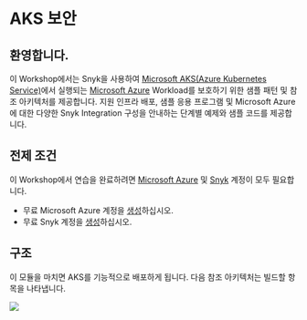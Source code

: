 # AKS 보안

## 환영합니다.

이 Workshop에서는 Snyk을 사용하여 [Microsoft AKS(Azure Kubernetes Service)](https://azure.microsoft.com/en-us/services/kubernetes-service/)에서 실행되는 [Microsoft Azure](https://azure.microsoft.com/en-us/) Workload를 보호하기 위한 샘플 패턴 및 참조 아키텍처를 제공합니다. 지원 인프라 배포, 샘플 응용 프로그램 및 Microsoft Azure에 대한 다양한 Snyk Integration 구성을 안내하는 단계별 예제와 샘플 코드를 제공합니다.

## 전제 조건

이 Workshop에서 연습을 완료하려면 [Microsoft Azure](https://azure.microsoft.com/) 및 [Snyk](https://snyk.io/) 계정이 모두 필요합니다.

* 무료 Microsoft Azure 계정을 [생성](https://azure.microsoft.com/en-us/free)하십시오.
* 무료 Snyk 계정을 [생성](https://snyk.io/login)하십시오.

## 구조

이 모듈을 마치면 AKS를 기능적으로 배포하게 됩니다. 다음 참조 아키텍처는 빌드할 항목을 나타냅니다.

![](https://partner-workshop-assets.s3.us-east-2.amazonaws.com/snyk-aks.jpg)
